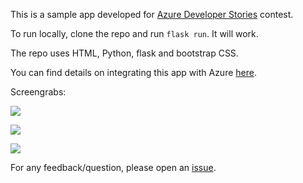 This is a sample app developed for [Azure Developer Stories](https://devstories.konfhub.com/) contest. 

To run locally, clone the repo and run `flask run`. It will work.

The repo uses HTML, Python, flask and bootstrap CSS.

You can find details on integrating this app with Azure [here](https://peeyushgupta91.medium.com/creating-a-ci-cd-enabled-web-app-with-python-on-azure-792c757023df).

Screengrabs:



![](https://i.imgur.com/vbbazbz.png)

![](https://i.imgur.com/SL3Tvot.png)

![](https://i.imgur.com/0dfkKDQ.png)

For any feedback/question, please open an [issue](https://github.com/Pensu/msft-challenge/issues).
